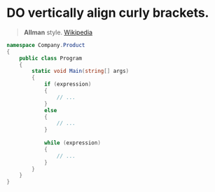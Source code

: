 # **DO** vertically align curly brackets.

> **Allman** style. [Wikipedia](https://en.wikipedia.org/wiki/Indentation_style)  

``` csharp
namespace Company.Product
{
    public class Program
    {
        static void Main(string[] args)
        {
            if (expression)
            {
                // ...
            }
            else
            {
                // ...    
            }
            
            while (expression)
            {
                // ...
            }
        }
    }
}
```
